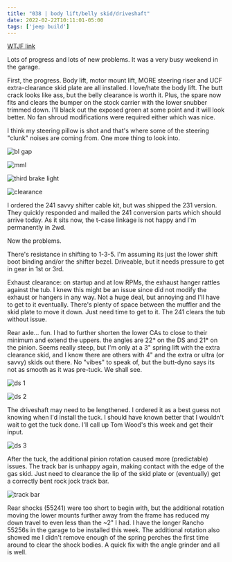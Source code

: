 ```yaml
---
title: "038 | body lift/belly skid/driveshaft"
date: 2022-02-22T10:11:01-05:00
tags: ['jeep build']
---
```

[WTJF link](https://wranglertjforum.com/threads/prndls-tj-build-ii-the-green-one.55717/post-1069025)

Lots of progress and lots of new problems. It was a very busy weekend in the garage.

First, the progress. Body lift, motor mount lift, MORE steering riser and UCF extra-clearance skid plate are all installed. I love/hate the body lift. The butt crack looks like ass, but the belly clearance is worth it. Plus, the spare now fits and clears the bumper on the stock carrier with the lower snubber trimmed down. I'll black out the exposed green at some point and it will look better. No fan shroud modifications were required either which was nice.

I think my steering pillow is shot and that's where some of the steering "clunk" noises are coming from. One more thing to look into.

![bl gap](/jeep/build-thread/img/PXL_20220222_151911134.MP.jpg)  

![mml](/jeep/build-thread/img/PXL_20220222_152358481.MP.jpg)  

![third brake light](/jeep/build-thread/img/PXL_20220222_152548899.MP.jpg)  

![clearance](/jeep/build-thread/img/PXL_20220222_151804169.MP.jpg)  

I ordered the 241 savvy shifter cable kit, but was shipped the 231 version. They quickly responded and mailed the 241 conversion parts which should arrive today. As it sits now, the t-case linkage is not happy and I'm permanently in 2wd.

Now the problems.

There's resistance in shifting to 1-3-5. I'm assuming its just the lower shift boot binding and/or the shifter bezel. Driveable, but it needs pressure to get in gear in 1st or 3rd.

Exhaust clearance: on startup and at low RPMs, the exhaust hanger rattles against the tub. I knew this might be an issue since did not modify the exhaust or hangers in any way. Not a huge deal, but annoying and I'll have to get to it eventually. There's plenty of space between the muffler and the skid plate to move it down. Just need time to get to it. The 241 clears the tub without issue.

Rear axle... fun. I had to further shorten the lower CAs to close to their minimum and extend the uppers. the angles are 22* on the DS and 21* on the pinion. Seems really steep, but I'm only at a 3" spring lift with the extra clearance skid, and I know there are others with 4" and the extra or ultra (or savvy) skids out there. No "vibes" to speak of, but the butt-dyno says its not as smooth as it was pre-tuck. We shall see.

![ds 1](/jeep/build-thread/img/PXL_20220222_151743018.MP.jpg)  

![ds 2](/jeep/build-thread/img/PXL_20220222_151748415.MP.jpg)  

The driveshaft may need to be lengthened. I ordered it as a best guess not knowing when I'd install the tuck. I should have known better that I wouldn't wait to get the tuck done. I'll call up Tom Wood's this week and get their input.

![ds 3](/jeep/build-thread/img/PXL_20220222_152145844.MP.jpg)  

After the tuck, the additional pinion rotation caused more (predictable) issues. The track bar is unhappy again, making contact with the edge of the gas skid. Just need to clearance the lip of the skid plate or (eventually) get a correctly bent rock jock track bar.

![track bar](/jeep/build-thread/img/PXL_20220222_152246033.MP.jpg)  

Rear shocks (55241) were too short to begin with, but the additional rotation moving the lower mounts further away from the frame has reduced my down travel to even less than the ~2" I had. I have the longer Rancho 55256s in the garage to be installed this week. The additional rotation also showed me I didn't remove enough of the spring perches the first time around to clear the shock bodies. A quick fix with the angle grinder and all is well.